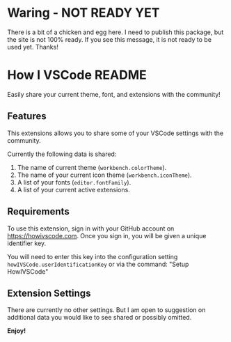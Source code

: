 # Waring - NOT READY YET

There is a bit of a chicken and egg here. I need to publish this package, but the site is not 100% ready. If you see this message, it is not ready to be used yet. Thanks!

# How I VSCode README

Easily share your current theme, font, and extensions with the community!

## Features

This extensions allows you to share some of your VSCode settings with the community.

Currently the following data is shared:

1. The name of current theme (`workbench.colorTheme`).
2. The name of your current icon theme (`workbench.iconTheme`).
3. A list of your fonts (`editor.fontFamily`).
4. A list of your current active extensions.

## Requirements

To use this extension, sign in with your GitHub account on https://howivscode.com. Once you sign in, you will be given a unique identifier key.

You will need to enter this key into the configuration setting `howIVSCode.userIdentificationKey` or via the command: "Setup HowIVSCode"

## Extension Settings

There are currently no other settings. But I am open to suggestion on additional data you would like to see shared or possibly omitted.

**Enjoy!**
